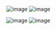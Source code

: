  
![image](https://github.com/user-attachments/assets/3129e222-dcc0-4308-ad4a-2a5372360ad8)
![image](https://github.com/user-attachments/assets/982739c9-24fd-445b-8b13-7e0dd125877e)

![image](https://github.com/user-attachments/assets/60aa40e1-381f-4711-822e-c3dedcbb941f)
![image](https://github.com/user-attachments/assets/d2c37fab-cce1-4aa4-a5b8-8dbf2acbc1d0)
 
